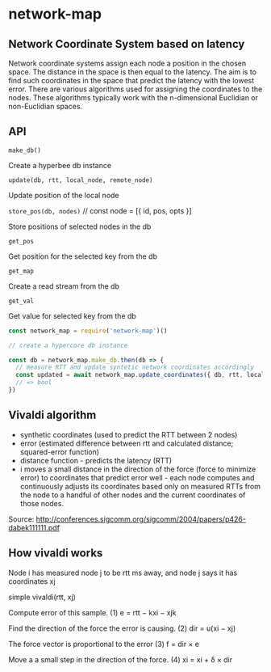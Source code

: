 # network-map

## Network Coordinate System based on latency

Network coordinate systems assign each node a position in the chosen space. The distance in the space is then equal to the latency. The aim is to find such coordinates in the space that predict the latency with the lowest error. There are various algorithms used for assigning the coordinates to the nodes. These algorithms typically work with the n-dimensional Euclidian or non-Euclidian spaces.

## API

`make_db()`

 Create a hyperbee db instance

`update(db, rtt, local_node, remote_node)`

Update position of the local node

`store_pos(db, nodes)` // const node = [{ id, pos, opts }]

Store positions of selected nodes in the db

`get_pos`

Get position for the selected key from the db

`get_map`

Create a read stream from the db

`get_val`

Get value for selected key from the db

```js
const network_map = require('network-map')()

// create a hypercore db instance

const db = network_map.make_db.then(db => {
  // measure RTT and update syntetic network coordinates accordingly  
  const updated = await network_map.update_coordinates({ db, rtt, local_node, remote_node })
  // => bool
})
```

## Vivaldi algorithm

- synthetic coordinates (used to predict the RTT between 2 nodes)
- error (estimated difference between rtt and calculated distance; squared-error function)
- distance function - predicts the latency (RTT)
- i moves a small distance in the direction of the force (force to minimize error)
to coordinates that predict error well - each node computes and continuously adjusts its coordinates based only on measured RTTs from the node to a handful
of other nodes and the current coordinates of those nodes.

Source: http://conferences.sigcomm.org/sigcomm/2004/papers/p426-dabek111111.pdf

## How vivaldi works

Node i has measured node j to be rtt ms away, and node j says it has coordinates xj

simple vivaldi(rtt, xj)

Compute error of this sample. (1)
e = rtt − kxi − xjk

Find the direction of the force the error is causing. (2)
dir = u(xi − xj)

The force vector is proportional to the error (3)
f = dir × e

Move a a small step in the direction of the force. (4)
xi = xi + δ × dir
